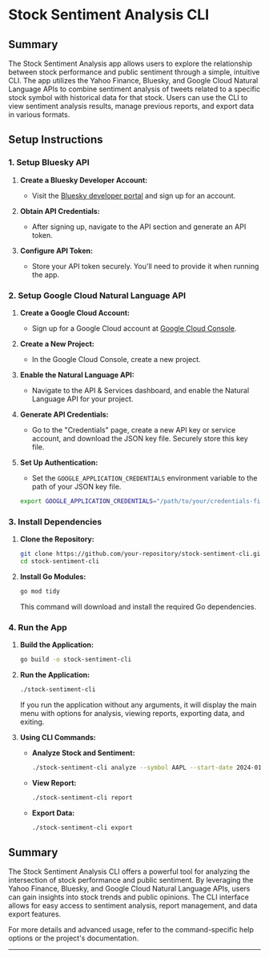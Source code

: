# Stock Sentiment Analysis CLI

## Summary

The Stock Sentiment Analysis app allows users to explore the relationship between stock performance and public sentiment through a simple, intuitive CLI. The app utilizes the Yahoo Finance, Bluesky, and Google Cloud Natural Language APIs to combine sentiment analysis of tweets related to a specific stock symbol with historical data for that stock. Users can use the CLI to view sentiment analysis results, manage previous reports, and export data in various formats.

## Setup Instructions

### 1. Setup Bluesky API

1. **Create a Bluesky Developer Account:**
   - Visit the [Bluesky developer portal](https://docs.bsky.app/docs/get-started) and sign up for an account.

2. **Obtain API Credentials:**
   - After signing up, navigate to the API section and generate an API token.

3. **Configure API Token:**
   - Store your API token securely. You'll need to provide it when running the app.

### 2. Setup Google Cloud Natural Language API

1. **Create a Google Cloud Account:**
   - Sign up for a Google Cloud account at [Google Cloud Console](https://console.cloud.google.com/).

2. **Create a New Project:**
   - In the Google Cloud Console, create a new project.

3. **Enable the Natural Language API:**
   - Navigate to the API & Services dashboard, and enable the Natural Language API for your project.

4. **Generate API Credentials:**
   - Go to the "Credentials" page, create a new API key or service account, and download the JSON key file. Securely store this key file.

5. **Set Up Authentication:**
   - Set the `GOOGLE_APPLICATION_CREDENTIALS` environment variable to the path of your JSON key file.

   ```bash
   export GOOGLE_APPLICATION_CREDENTIALS="/path/to/your/credentials-file.json"
   ```

### 3. Install Dependencies

1. **Clone the Repository:**

   ```bash
   git clone https://github.com/your-repository/stock-sentiment-cli.git
   cd stock-sentiment-cli
   ```

2. **Install Go Modules:**

   ```bash
   go mod tidy
   ```

   This command will download and install the required Go dependencies.

### 4. Run the App

1. **Build the Application:**

   ```bash
   go build -o stock-sentiment-cli
   ```

2. **Run the Application:**

   ```bash
   ./stock-sentiment-cli
   ```

   If you run the application without any arguments, it will display the main menu with options for analysis, viewing reports, exporting data, and exiting.

3. **Using CLI Commands:**

   - **Analyze Stock and Sentiment:**

     ```bash
     ./stock-sentiment-cli analyze --symbol AAPL --start-date 2024-01-01 --end-date 2024-01-31
     ```

   - **View Report:**

     ```bash
     ./stock-sentiment-cli report
     ```

   - **Export Data:**

     ```bash
     ./stock-sentiment-cli export
     ```

## Summary

The Stock Sentiment Analysis CLI offers a powerful tool for analyzing the intersection of stock performance and public sentiment. By leveraging the Yahoo Finance, Bluesky, and Google Cloud Natural Language APIs, users can gain insights into stock trends and public opinions. The CLI interface allows for easy access to sentiment analysis, report management, and data export features.

For more details and advanced usage, refer to the command-specific help options or the project's documentation.

---
